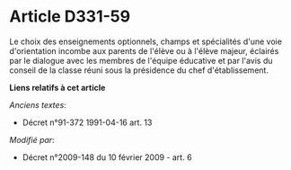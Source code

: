 # Article D331-59

Le choix des enseignements optionnels, champs et spécialités d'une voie d'orientation incombe aux parents de l'élève ou à
l'élève majeur, éclairés par le dialogue avec les membres de l'équipe éducative et par l'avis du conseil de la classe réuni
sous la présidence du chef d'établissement.

**Liens relatifs à cet article**

_Anciens textes_:

  - Décret n°91-372 1991-04-16 art. 13

_Modifié par_:

  - Décret n°2009-148 du 10 février 2009 - art. 6
